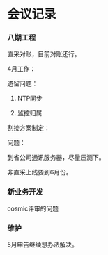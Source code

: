# 会议记录

### 八期工程

直采对账，目前对账还行。



4月工作：

遗留问题：

1. NTP同步

2. 监控归属

割接方案制定：



问题：

到省公司通讯服务器，尽量压测下。



非直采上线要到6月份。



### 新业务开发

cosmic评审的问题



### 维护

5月申告继续想办法解决。









